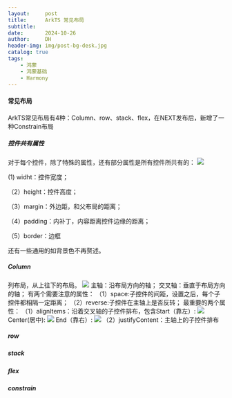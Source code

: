 ```yaml
---
layout:     post
title:      ArkTS 常见布局
subtitle:   
date:       2024-10-26
author:     DH
header-img: img/post-bg-desk.jpg
catalog: true
tags:
    - 鸿蒙
    - 鸿蒙基础
    - Harmony
---
```

#### 常见布局
ArkTS常见布局有4种：Column、row、stack、flex，在NEXT发布后，新增了一种Constrain布局

##### 控件共有属性
对于每个控件，除了特殊的属性，还有部分属性是所有控件所共有的：
![](https://camo.githubusercontent.com/7a7fb637e6c538242715707c9593e7e941d7122ebeec6f7c11d90cceec5c27de/68747470733a2f2f692d626c6f672e6373646e696d672e636e2f6469726563742f37643166303939376136333834393830386334616163333232316364376264392e706e67)

(1) widht：控件宽度；

（2）height：控件高度；

（3）margin：外边距，和父布局的距离；

（4）padding：内补丁，内容距离控件边缘的距离；

（5）border：边框

还有一些通用的如背景色不再赘述。


#####  Column 
列布局，从上往下的布局。
![](https://camo.githubusercontent.com/9caf588b10b938706db80b36a04284121ee384fcf58877c19b19cc397650d66a/68747470733a2f2f692d626c6f672e6373646e696d672e636e2f6469726563742f35396562613737393233666234323133626130313332653138653333353235342e706e67)
主轴：沿布局方向的轴；
交叉轴：垂直于布局方向的轴；
有两个需要注意的属性：
（1）space:子控件的间距，设置之后，每个子控件都相隔一定距离；
（2）reverse:子控件在主轴上是否反转；
最重要的两个属性：
（1）alignItems：沿着交叉轴的子控件排布，包含Start（靠左）:
![](https://i-blog.csdnimg.cn/direct/a67e21571aca4cf3b691e1f42deae6ea.png)
Center(居中):
![](https://i-blog.csdnimg.cn/direct/f3666569893246ef8874da688d6f332c.png)
End（靠右）:
![](https://i-blog.csdnimg.cn/direct/f2c7f67dc71f47d294505ebbf944e2b7.png)
（2）justifyContent：主轴上的子控件排布

#####  row
#####  stack
#####  flex
#####  constrain
